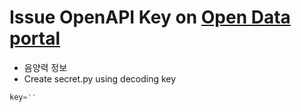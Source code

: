 # Issue OpenAPI Key on [Open Data portal](https://www.data.go.kr/)

- 음양력 정보
- Create secret.py using decoding key
```python
key=''
```

